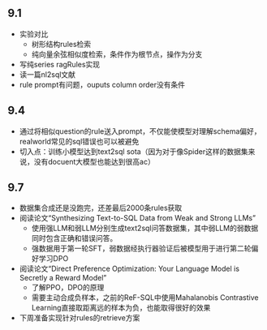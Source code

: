 ## 9.1
- 实验对比
  - 树形结构rules检索
  - 纯向量余弦相似度检索，条件作为根节点，操作为分支
- 写纯series ragRules实现
- 读一篇nl2sql文献
- rule prompt有问题，ouputs column order没有条件
## 9.4
- 通过将相似question的rule送入prompt，不仅能使模型对理解schema偏好，realworld常见的sql错误也可以被避免
- 切入点：训练小模型达到text2sql sota（因为对于像Spider这样的数据集来说，没有docuent大模型也能达到很高ac）

## 9.7
- 数据集合成还是没跑完，还差最后2000条rules获取
- 阅读论文“Synthesizing Text-to-SQL Data from Weak and Strong LLMs”
  - 使用强LLM和弱LLM分别生成text2sql问答数据集，其中弱LLM的弱数据同时包含正确和错误问答。
  - 强数据用于第一轮SFT，弱数据经执行器验证后被模型用于进行第二轮偏好学习DPO
- 阅读论文“Direct Preference Optimization: Your Language Model is Secretly a Reward Model”
  - 了解PPO，DPO的原理
  - 需要主动合成负样本，之前的ReF-SQL中使用Mahalanobis Contrastive Learning直接取距离远的样本为负，也能取得很好的效果
- 下周准备实现针对rules的retrieve方案